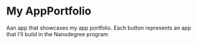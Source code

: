 # My AppPortfolio

Aan app that showcases my app portfolio. Each button represents an app that I'll build in the Nanodegree program
